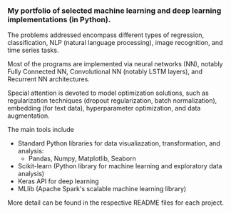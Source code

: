 ### My portfolio of selected machine learning and deep learning implementations (in Python). 

The problems addressed encompass different types of regression, classification, NLP (natural language processing), image recognition, and time series tasks.

Most of the programs are implemented via neural networks (NN), notably Fully Connected NN, Convolutional NN (notably LSTM layers), and Recurrent NN architectures.

Special attention is devoted to model optimization solutions, such as regularization techniques (dropout regularization, batch normalization), embedding (for text data), hyperparameter optimization, and data augmentation.

The main tools include 

- Standard Python libraries for data visualiazation, transformation, and analysis:
	* Pandas, Numpy, Matplotlib, Seaborn  
- Scikit-learn (Python library for machine learning and exploratory data analysis)
- Keras API for deep learning
- MLlib (Apache Spark's scalable machine learning library)  

More detail can be found in the respective README files for each project.

     


